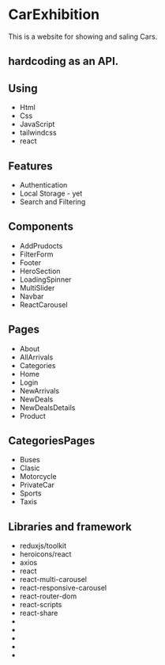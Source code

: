 # CarExhibition

This is a website for showing and saling Cars.


## hardcoding as an API.


## Using  
- Html
- Css
- JavaScript
- tailwindcss
- react


## Features

- Authentication
- Local Storage - yet
- Search and Filtering 



## Components
- AddPrudocts
- FilterForm
- Footer
- HeroSection
- LoadingSpinner
- MultiSlider
- Navbar
- ReactCarousel

## Pages
- About
- AllArrivals
- Categories
- Home 
- Login
- NewArrivals
- NewDeals
- NewDealsDetails
- Product

## CategoriesPages
- Buses
- Clasic
- Motorcycle
- PrivateCar
- Sports
- Taxis


## Libraries and framework
- reduxjs/toolkit
- heroicons/react
- axios
- react
- react-multi-carousel
- react-responsive-carousel
- react-router-dom
- react-scripts
- react-share
- 
- 
- 
- 
- 

